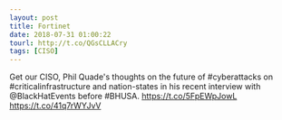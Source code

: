 ```yaml
---
layout: post
title: Fortinet
date: 2018-07-31 01:00:22
tourl: http://t.co/QGsCLLACry
tags: [CISO]
---
```

Get our CISO, Phil Quade's thoughts on the future of #cyberattacks on #criticalinfrastructure and nation-states in his recent interview with @BlackHatEvents before #BHUSA. https://t.co/5FpEWpJowL https://t.co/41q7rWYJvV
